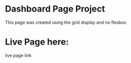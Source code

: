 # Dashboard Page Project 

This page was created using the grid display and no flexbox

# Live Page here:

live page link